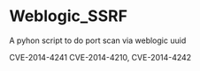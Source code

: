 # Weblogic_SSRF
A pyhon script to do port scan via weblogic uuid

CVE-2014-4241
CVE-2014-4210,
CVE-2014-4242
